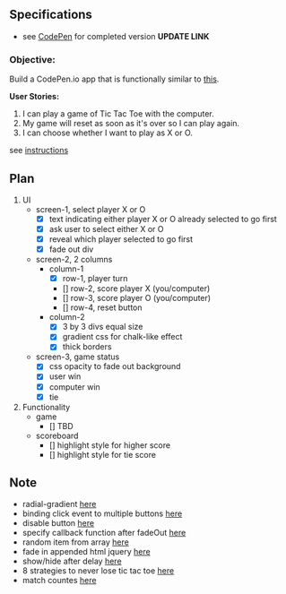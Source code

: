 ## Specifications

- see [CodePen](#) for completed version **UPDATE LINK**

### Objective:
Build a CodePen.io app that is functionally similar to [this](https://codepen.io/freeCodeCamp/full/KzXQgy).

**User Stories:**  

1. I can play a game of Tic Tac Toe with the computer.
2. My game will reset as soon as it's over so I can play again.
3. I can choose whether I want to play as X or O.

see [instructions](https://www.freecodecamp.com/challenges/build-a-tic-tac-toe-game)

## Plan
1. UI
    - screen-1, select player X or O
        - [X] text indicating either player X or O already selected to go first
        - [X] ask user to select either X or O
        - [X] reveal which player selected to go first
        - [X] fade out div
    - screen-2, 2 columns
        - column-1
            - [X] row-1, player turn
            - [] row-2, score player X (you/computer)
            - [] row-3, score player O (you/computer)
            - [] row-4, reset button
        - column-2
            - [X] 3 by 3 divs equal size
            - [X] gradient css for chalk-like effect
            - [X] thick borders
    - screen-3, game status
        - [X] css opacity to fade out background
        - [X] user win
        - [X] computer win
        - [X] tie
2. Functionality
    - game
        - [] TBD
    - scoreboard
        - [] highlight style for higher score
        - [] highlight style for tie score


## Note

- radial-gradient [here](http://www.w3schools.com/css/tryit.asp?filename=trycss3_gradient-radial)
- binding click event to multiple buttons [here](http://stackoverflow.com/a/17715413)
- disable button [here](http://stackoverflow.com/a/15122550)
- specify callback function after fadeOut [here](http://stackoverflow.com/a/1065809)
- random item from array [here](http://stackoverflow.com/a/5915122)
- fade in appended html jquery [here](http://stackoverflow.com/a/1262367)
- show/hide after delay [here](http://stackoverflow.com/a/7288683)
- 8 strategies to never lose tic tac toe [here](https://www.quora.com/Is-there-a-way-to-never-lose-at-Tic-Tac-Toe/answer/Victoria-Vita)
- match countes [here](http://stackoverflow.com/a/881111)
